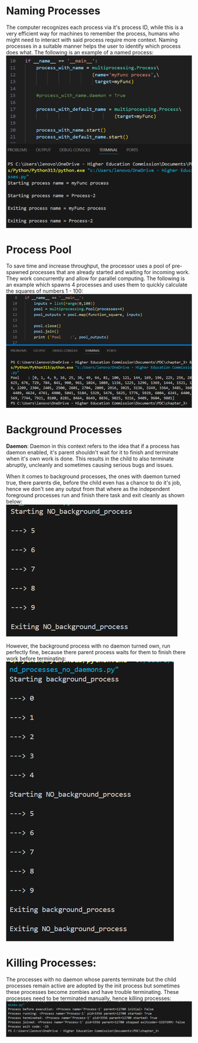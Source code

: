 # Naming Processes
The computer recognizes each process via it's process ID, while this is a very efficient way for machines to remember the process, humans who might need to interact with said process require more context. Naming processes in a suitable manner helps the user to identify which process does what. The following is an example of a named process:
![Code and Output](image.png)

# Process Pool
To save time and increase throughput, the processor uses a pool of pre-spawned processes that are already started and waiting for incoming work. They work concurrently and allow for parallel computing. The following is an example which spawns 4 processes and uses them to quickly calculate the squares of numbers 1 - 100:
![Code and Output](image-1.png)

# Background Processes
**Daemon**: Daemon in this context refers to the idea that if a process has daemon enabled, it's parent shouldn't wait for it to finish and terminate when it's own work is done. This results in the child to also terminate abruptly, uncleanly and sometimes causing serious bugs and issues.

When it comes to background processes, the ones with daemon turned true, there parents die, before the child even has a chance to do it's job, hence we don't see any output from that where as the independent foreground processes run and finish there task and exit cleanly as shown below:
![Output](image-2.png)

However, the background process with no daemon turned own, run perfectly fine, because there parent process waits for them to finish there work before terminating:
![Output](image-3.png)

# Killing Processes:
The processes with no daemon whose parents terminate but the child processes remain active are adopted by the init process but sometimes these processes become zombies and have trouble terminating. These processes need to be terminated manually, hence killing processes:
![Output](image-4.png)